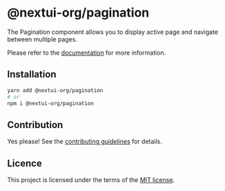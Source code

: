 # @nextui-org/pagination

The Pagination component allows you to display active page and navigate between multiple pages.

Please refer to the [documentation](https://nextui.org/docs/components/pagination) for more information.

## Installation

```sh
yarn add @nextui-org/pagination
# or
npm i @nextui-org/pagination
```

## Contribution

Yes please! See the
[contributing guidelines](https://github.com/nextui-org/nextui/blob/master/CONTRIBUTING.md)
for details.

## Licence

This project is licensed under the terms of the
[MIT license](https://github.com/nextui-org/nextui/blob/master/LICENSE).
